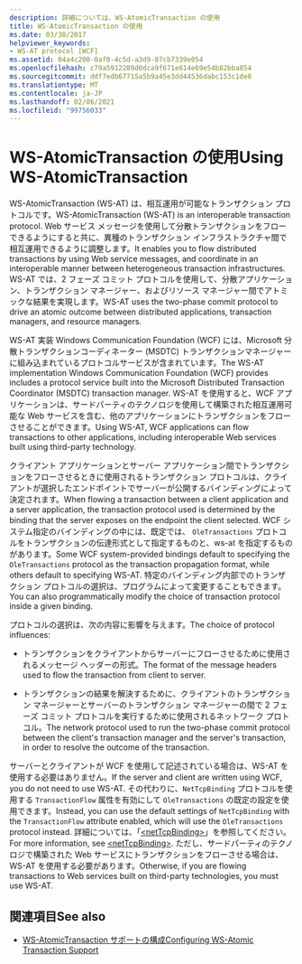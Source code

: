 ```yaml
---
description: 詳細については、WS-AtomicTransaction の使用
title: WS-AtomicTransaction の使用
ms.date: 03/30/2017
helpviewer_keywords:
- WS-AT protocol [WCF]
ms.assetid: 04a4c200-0af0-4c5d-a3d9-87cb7339e054
ms.openlocfilehash: c79a5912289d0dca9f671e614e69e54b82bba854
ms.sourcegitcommit: ddf7edb67715a5b9a45e3dd44536dabc153c1de0
ms.translationtype: MT
ms.contentlocale: ja-JP
ms.lasthandoff: 02/06/2021
ms.locfileid: "99756033"
---
```

# <a name="using-ws-atomictransaction"></a><span data-ttu-id="9bdf7-103">WS-AtomicTransaction の使用</span><span class="sxs-lookup"><span data-stu-id="9bdf7-103">Using WS-AtomicTransaction</span></span>

<span data-ttu-id="9bdf7-104">WS-AtomicTransaction (WS-AT) は、相互運用が可能なトランザクション プロトコルです。</span><span class="sxs-lookup"><span data-stu-id="9bdf7-104">WS-AtomicTransaction (WS-AT) is an interoperable transaction protocol.</span></span> <span data-ttu-id="9bdf7-105">Web サービス メッセージを使用して分散トランザクションをフローできるようにすると共に、異種のトランザクション インフラストラクチャ間で相互運用できるように調整します。</span><span class="sxs-lookup"><span data-stu-id="9bdf7-105">It enables you to flow distributed transactions by using Web service messages, and coordinate in an interoperable manner between heterogeneous transaction infrastructures.</span></span> <span data-ttu-id="9bdf7-106">WS-AT では、2 フェーズ コミット プロトコルを使用して、分散アプリケーション、トランザクション マネージャー、およびリソース マネージャー間でアトミックな結果を実現します。</span><span class="sxs-lookup"><span data-stu-id="9bdf7-106">WS-AT uses the two-phase commit protocol to drive an atomic outcome between distributed applications, transaction managers, and resource managers.</span></span>  
  
 <span data-ttu-id="9bdf7-107">WS-AT 実装 Windows Communication Foundation (WCF) には、Microsoft 分散トランザクションコーディネーター (MSDTC) トランザクションマネージャーに組み込まれているプロトコルサービスが含まれています。</span><span class="sxs-lookup"><span data-stu-id="9bdf7-107">The WS-AT implementation Windows Communication Foundation (WCF) provides includes a protocol service built into the Microsoft Distributed Transaction Coordinator (MSDTC) transaction manager.</span></span> <span data-ttu-id="9bdf7-108">WS-AT を使用すると、WCF アプリケーションは、サードパーティのテクノロジを使用して構築された相互運用可能な Web サービスを含む、他のアプリケーションにトランザクションをフローさせることができます。</span><span class="sxs-lookup"><span data-stu-id="9bdf7-108">Using WS-AT, WCF applications can flow transactions to other applications, including interoperable Web services built using third-party technology.</span></span>  
  
 <span data-ttu-id="9bdf7-109">クライアント アプリケーションとサーバー アプリケーション間でトランザクションをフローさせるときに使用されるトランザクション プロトコルは、クライアントが選択したエンドポイントでサーバーが公開するバインディングによって決定されます。</span><span class="sxs-lookup"><span data-stu-id="9bdf7-109">When flowing a transaction between a client application and a server application, the transaction protocol used is determined by the binding that the server exposes on the endpoint the client selected.</span></span> <span data-ttu-id="9bdf7-110">WCF システム指定のバインディングの中には、既定では、 `OleTransactions` プロトコルをトランザクションの伝達形式として指定するものと、ws-at を指定するものがあります。</span><span class="sxs-lookup"><span data-stu-id="9bdf7-110">Some WCF system-provided bindings default to specifying the `OleTransactions` protocol as the transaction propagation format, while others default to specifying WS-AT.</span></span> <span data-ttu-id="9bdf7-111">特定のバインディング内部でのトランザクション プロトコルの選択は、プログラムによって変更することもできます。</span><span class="sxs-lookup"><span data-stu-id="9bdf7-111">You can also programmatically modify the choice of transaction protocol inside a given binding.</span></span>  
  
 <span data-ttu-id="9bdf7-112">プロトコルの選択は、次の内容に影響を与えます。</span><span class="sxs-lookup"><span data-stu-id="9bdf7-112">The choice of protocol influences:</span></span>  
  
- <span data-ttu-id="9bdf7-113">トランザクションをクライアントからサーバーにフローさせるために使用されるメッセージ ヘッダーの形式。</span><span class="sxs-lookup"><span data-stu-id="9bdf7-113">The format of the message headers used to flow the transaction from client to server.</span></span>  
  
- <span data-ttu-id="9bdf7-114">トランザクションの結果を解決するために、クライアントのトランザクション マネージャーとサーバーのトランザクション マネージャーの間で 2 フェーズ コミット プロトコルを実行するために使用されるネットワーク プロトコル。</span><span class="sxs-lookup"><span data-stu-id="9bdf7-114">The network protocol used to run the two-phase commit protocol between the client's transaction manager and the server's transaction, in order to resolve the outcome of the transaction.</span></span>  
  
 <span data-ttu-id="9bdf7-115">サーバーとクライアントが WCF を使用して記述されている場合は、WS-AT を使用する必要はありません。</span><span class="sxs-lookup"><span data-stu-id="9bdf7-115">If the server and client are written using WCF, you do not need to use WS-AT.</span></span> <span data-ttu-id="9bdf7-116">その代わりに、`NetTcpBinding` プロトコルを使用する `TransactionFlow` 属性を有効にして `OleTransactions` の既定の設定を使用できます。</span><span class="sxs-lookup"><span data-stu-id="9bdf7-116">Instead, you can use the default settings of `NetTcpBinding` with the `TransactionFlow` attribute enabled, which will use the `OleTransactions` protocol instead.</span></span> <span data-ttu-id="9bdf7-117">詳細については、「[\<netTcpBinding>](../../configure-apps/file-schema/wcf/nettcpbinding.md)」を参照してください。</span><span class="sxs-lookup"><span data-stu-id="9bdf7-117">For more information, see [\<netTcpBinding>](../../configure-apps/file-schema/wcf/nettcpbinding.md).</span></span> <span data-ttu-id="9bdf7-118">ただし、サードパーティのテクノロジで構築された Web サービスにトランザクションをフローさせる場合は、WS-AT を使用する必要があります。</span><span class="sxs-lookup"><span data-stu-id="9bdf7-118">Otherwise, if you are flowing transactions to Web services built on third-party technologies, you must use WS-AT.</span></span>  
  
## <a name="see-also"></a><span data-ttu-id="9bdf7-119">関連項目</span><span class="sxs-lookup"><span data-stu-id="9bdf7-119">See also</span></span>

- [<span data-ttu-id="9bdf7-120">WS-AtomicTransaction サポートの構成</span><span class="sxs-lookup"><span data-stu-id="9bdf7-120">Configuring WS-Atomic Transaction Support</span></span>](configuring-ws-atomic-transaction-support.md)
